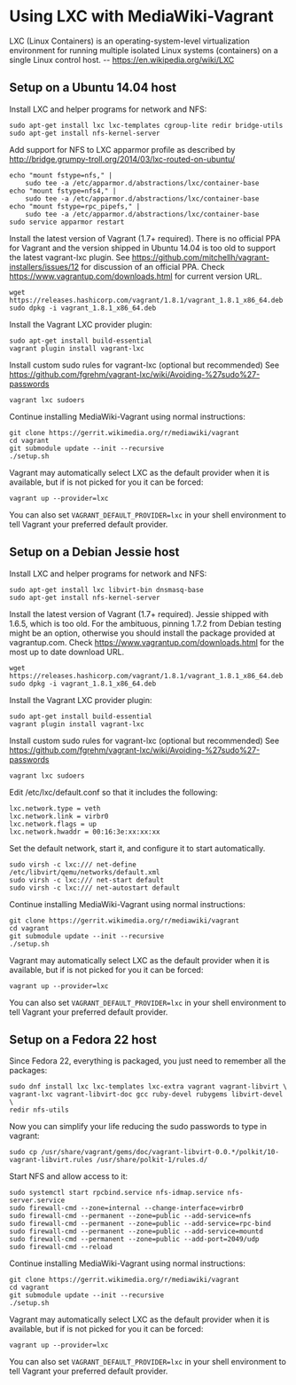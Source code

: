 Using LXC with MediaWiki-Vagrant
================================

LXC (Linux Containers) is an operating-system-level virtualization environment
for running multiple isolated Linux systems (containers) on a single Linux
control host. -- https://en.wikipedia.org/wiki/LXC


Setup on a Ubuntu 14.04 host
----------------------------

Install LXC and helper programs for network and NFS:

    sudo apt-get install lxc lxc-templates cgroup-lite redir bridge-utils
    sudo apt-get install nfs-kernel-server

Add support for NFS to LXC apparmor profile
as described by http://bridge.grumpy-troll.org/2014/03/lxc-routed-on-ubuntu/

    echo "mount fstype=nfs," |
        sudo tee -a /etc/apparmor.d/abstractions/lxc/container-base
    echo "mount fstype=nfs4," |
        sudo tee -a /etc/apparmor.d/abstractions/lxc/container-base
    echo "mount fstype=rpc_pipefs," |
        sudo tee -a /etc/apparmor.d/abstractions/lxc/container-base
    sudo service apparmor restart

Install the latest version of Vagrant (1.7+ required).
There is no official PPA for Vagrant and the version shipped in Ubuntu 14.04
is too old to support the latest vagrant-lxc plugin. See
https://github.com/mitchellh/vagrant-installers/issues/12 for discussion of an
official PPA.
Check https://www.vagrantup.com/downloads.html for current version URL.

    wget https://releases.hashicorp.com/vagrant/1.8.1/vagrant_1.8.1_x86_64.deb
    sudo dpkg -i vagrant_1.8.1_x86_64.deb

Install the Vagrant LXC provider plugin:

    sudo apt-get install build-essential
    vagrant plugin install vagrant-lxc

Install custom sudo rules for vagrant-lxc (optional but recommended)
See https://github.com/fgrehm/vagrant-lxc/wiki/Avoiding-%27sudo%27-passwords

    vagrant lxc sudoers

Continue installing MediaWiki-Vagrant using normal instructions:

    git clone https://gerrit.wikimedia.org/r/mediawiki/vagrant
    cd vagrant
    git submodule update --init --recursive
    ./setup.sh

Vagrant may automatically select LXC as the default provider when it is
available, but if is not picked for you it can be forced:

    vagrant up --provider=lxc

You can also set `VAGRANT_DEFAULT_PROVIDER=lxc` in your shell environment to
tell Vagrant your preferred default provider.

Setup on a Debian Jessie host
-----------------------------

Install LXC and helper programs for network and NFS:

    sudo apt-get install lxc libvirt-bin dnsmasq-base
    sudo apt-get install nfs-kernel-server

Install the latest version of Vagrant (1.7+ required).  Jessie shipped with
1.6.5, which is too old.  For the ambituous, pinning 1.7.2 from Debian
testing might be an option, otherwise you should install the package provided
at vagrantup.com. Check https://www.vagrantup.com/downloads.html for the
most up to date download URL.

    wget https://releases.hashicorp.com/vagrant/1.8.1/vagrant_1.8.1_x86_64.deb
    sudo dpkg -i vagrant_1.8.1_x86_64.deb

Install the Vagrant LXC provider plugin:

    sudo apt-get install build-essential
    vagrant plugin install vagrant-lxc

Install custom sudo rules for vagrant-lxc (optional but recommended)
See https://github.com/fgrehm/vagrant-lxc/wiki/Avoiding-%27sudo%27-passwords

    vagrant lxc sudoers

Edit /etc/lxc/default.conf so that it includes the following:

    lxc.network.type = veth
    lxc.network.link = virbr0
    lxc.network.flags = up
    lxc.network.hwaddr = 00:16:3e:xx:xx:xx

Set the default network, start it, and configure it to start automatically.

    sudo virsh -c lxc:/// net-define /etc/libvirt/qemu/networks/default.xml
    sudo virsh -c lxc:/// net-start default
    sudo virsh -c lxc:/// net-autostart default

Continue installing MediaWiki-Vagrant using normal instructions:

    git clone https://gerrit.wikimedia.org/r/mediawiki/vagrant
    cd vagrant
    git submodule update --init --recursive
    ./setup.sh

Vagrant may automatically select LXC as the default provider when it is
available, but if is not picked for you it can be forced:

    vagrant up --provider=lxc

You can also set `VAGRANT_DEFAULT_PROVIDER=lxc` in your shell environment to
tell Vagrant your preferred default provider.


Setup on a Fedora 22 host
----------------------------

Since Fedora 22, everything is packaged, you just need to remember all the
packages:

    sudo dnf install lxc lxc-templates lxc-extra vagrant vagrant-libvirt \
    vagrant-lxc vagrant-libvirt-doc gcc ruby-devel rubygems libvirt-devel \
    redir nfs-utils

Now you can simplify your life reducing the sudo passwords to type in vagrant:

    sudo cp /usr/share/vagrant/gems/doc/vagrant-libvirt-0.0.*/polkit/10-vagrant-libvirt.rules /usr/share/polkit-1/rules.d/

Start NFS and allow access to it:

    sudo systemctl start rpcbind.service nfs-idmap.service nfs-server.service
    sudo firewall-cmd --zone=internal --change-interface=virbr0
    sudo firewall-cmd --permanent --zone=public --add-service=nfs
    sudo firewall-cmd --permanent --zone=public --add-service=rpc-bind
    sudo firewall-cmd --permanent --zone=public --add-service=mountd
    sudo firewall-cmd --permanent --zone=public --add-port=2049/udp
    sudo firewall-cmd --reload

Continue installing MediaWiki-Vagrant using normal instructions:

    git clone https://gerrit.wikimedia.org/r/mediawiki/vagrant
    cd vagrant
    git submodule update --init --recursive
    ./setup.sh

Vagrant may automatically select LXC as the default provider when it is
available, but if is not picked for you it can be forced:

    vagrant up --provider=lxc

You can also set `VAGRANT_DEFAULT_PROVIDER=lxc` in your shell environment to
tell Vagrant your preferred default provider.
